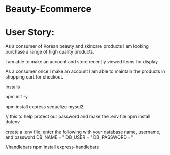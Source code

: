 # Beauty-Ecommerce

# User Story:
As a consumer of Korean beauty and skincare products I am looking purchase a range of high quality products. 

I am able to make an account and store recently viewed items for display. 

As a consumer once I make an account I am able to maintain the products in shopping cart for checkout.


Installs

npm init -y

npm install express sequelize mysql2

// this to help protect our password and make the .env file
npm install dotenv

create a .env file, enter the following with your database name, username, and password
DB_NAME =''
DB_USER =''
DB_PASSWORD =''

//handlebars
npm install express-handlebars
